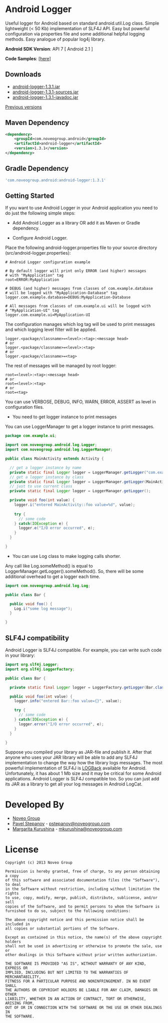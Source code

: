 Android Logger
==============

Useful logger for Android based on standard android.util.Log class.
Simple lightweight (< 50 Kb) implementation of SLF4J API. Easy but powerful
configuration via properties file and some additional helpful logging methods.
Easy analogue of popular log4j library.

__Android SDK Version__: API 7 [ Android 2.1 ]

__Code Samples__: [[here]](https://github.com/noveogroup/android-logger/tree/sample)

Downloads
---------

 - [android-logger-1.3.1.jar](https://github.com/noveogroup/android-logger/blob/gh-downloads/android-logger-1.3.1.jar?raw=true)
 - [android-logger-1.3.1-sources.jar](https://github.com/noveogroup/android-logger/blob/gh-downloads/android-logger-1.3.1-sources.jar?raw=true)
 - [android-logger-1.3.1-javadoc.jar](https://github.com/noveogroup/android-logger/blob/gh-downloads/android-logger-1.3.1-javadoc.jar?raw=true)

[Previous versions](https://github.com/noveogroup/android-logger/tree/gh-downloads)

Maven Dependency
----------------
```xml
<dependency>
    <groupId>com.noveogroup.android</groupId>
    <artifactId>android-logger</artifactId>
    <version>1.3.1</version>
</dependency>
```

Gradle Dependency
-----------------
```groovy
'com.noveogroup.android:android-logger:1.3.1'
```

Getting Started
---------------

If you want to use Android Logger in your Android application you need to do
just the following simple steps:

 - Add Android Logger as a library OR add it as Maven or Gradle dependency.

 - Configure Android Logger.

Place the following android-logger.properties file to your source directory (src/android-logger.properties):

```properties
# Android Logger configuration example

# By default logger will print only ERROR (and higher) messages
# with "MyApplication" tag
root=ERROR:MyApplication

# DEBUG (and higher) messages from classes of com.example.database
# will be logged with "MyApplication-Database" tag
logger.com.example.database=DEBUG:MyApplication-Database

# All messages from classes of com.example.ui will be logged with
# "MyApplication-UI" tag
logger.com.example.ui=MyApplication-UI
```

The configuration manages which log tag will be used to print messages and
which logging level filter will be applied.

```properties
logger.<package/classname>=<level>:<tag>:<message head>
# or
logger.<package/classname>=<level>:<tag>
# or
logger.<package/classname>=<tag>
```

The rest of messages will be managed by root logger:

```properties
root=<level>:<tag>:<message head>
# or
root=<level>:<tag>
# or
root=<tag>
```

You can use VERBOSE, DEBUG, INFO, WARN, ERROR, ASSERT as level in
configuration files.

 - You need to get logger instance to print messages

You can use LoggerManager to get a logger instance to print messages.

```java
package com.example.ui;

import com.noveogroup.android.log.Logger;
import com.noveogroup.android.log.LoggerManager;

public class MainActivity extends Activity {

  // get a logger instance by name
  private static final Logger logger = LoggerManager.getLogger("com.example.ui.MyActivity");
  // get a logger instance by class
  private static final Logger logger = LoggerManager.getLogger(MainActivity.class);
  // just to use current class
  private static final Logger logger = LoggerManager.getLogger();

  private void foo(int value) {
    logger.i("entered MainActivity::foo value=%d", value);
    
    try {
      // some code
    } catch(IOException e) {
      logger.e("I/O error occurred", e);
    }
  }

}
```

 - You can use Log class to make logging calls shorter.

Any call like Log.someMethod() is equal to LoggerManager.getLogger().someMethod().
So, there will be some additional overhead to get a logger each time.

```java
import com.noveogroup.android.log.Log;

public class Bar {

  public void foo() {
    Log.i("some log message");
  }

}
```

SLF4J compatibility
-------------------

Android Logger is SLF4J compatible. For example, you can write such code in
your library:

```java
import org.slf4j.Logger;
import org.slf4j.LoggerFactory;

public class Bar {

  private static final Logger logger = LoggerFactory.getLogger(Bar.class);

  public void foo(int value) {
    logger.info("entered Bar::foo value={}", value);

    try {
      // some code
    } catch(IOException e) {
      logger.error("I/O error occurred", e);
    }
  }

}
```

Suppose you compiled your library as JAR-file and publish it. After that anyone
who uses your JAR library will be able to add any SLF4J implementation to
change the way how the library logs messages.
The most powerful implementation of SLF4J is [LOGBack](http://logback.qos.ch/)
available for Android. Unfortunately, it has about 1 Mb size and it may be
critical for some Android applications.
Android Logger is SLF4J compatible too. So you can just add its JAR as
a library to get all your log messages in Android LogCat.

Developed By
============

* [Noveo Group][1]
* [Pavel Stepanov](https://github.com/stefan-nsk) - <pstepanov@noveogroup.com>
* [Margarita Kurushina](https://github.com/mymargaret) - <mkurushina@noveogroup.com>

License
=======

    Copyright (c) 2013 Noveo Group

    Permission is hereby granted, free of charge, to any person obtaining a copy
    of this software and associated documentation files (the "Software"), to deal
    in the Software without restriction, including without limitation the rights
    to use, copy, modify, merge, publish, distribute, sublicense, and/or sell
    copies of the Software, and to permit persons to whom the Software is
    furnished to do so, subject to the following conditions:

    The above copyright notice and this permission notice shall be included in
    all copies or substantial portions of the Software.

    Except as contained in this notice, the name(s) of the above copyright holders
    shall not be used in advertising or otherwise to promote the sale, use or
    other dealings in this Software without prior written authorization.

    THE SOFTWARE IS PROVIDED "AS IS", WITHOUT WARRANTY OF ANY KIND, EXPRESS OR
    IMPLIED, INCLUDING BUT NOT LIMITED TO THE WARRANTIES OF MERCHANTABILITY,
    FITNESS FOR A PARTICULAR PURPOSE AND NONINFRINGEMENT. IN NO EVENT SHALL
    THE AUTHORS OR COPYRIGHT HOLDERS BE LIABLE FOR ANY CLAIM, DAMAGES OR OTHER
    LIABILITY, WHETHER IN AN ACTION OF CONTRACT, TORT OR OTHERWISE, ARISING FROM,
    OUT OF OR IN CONNECTION WITH THE SOFTWARE OR THE USE OR OTHER DEALINGS IN
    THE SOFTWARE.

[1]: http://noveogroup.com/

